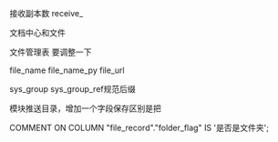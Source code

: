 接收副本数
receive_

文档中心和文件

文件管理表 要调整一下

file_name
file_name_py
file_url

sys_group sys_group_ref规范后缀

模块推送目录，增加一个字段保存区别是把

COMMENT ON COLUMN "file_record"."folder_flag" IS '是否是文件夹';